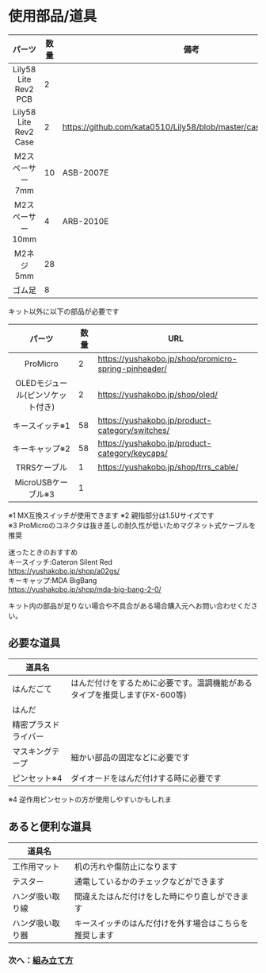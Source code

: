 # 使用部品/道具
|パーツ|数量|備考|
|:---:|---|---|
|Lily58 Lite Rev2 PCB|2||
|Lily58 Lite Rev2 Case|2|https://github.com/kata0510/Lily58/blob/master/case/Lily58_case.ai|
|M2スペーサー 7mm|10|ASB-2007E|
|M2スペーサー 10mm|4|ARB-2010E|
|M2ネジ 5mm|28||
|ゴム足|8||

キット以外に以下の部品が必要です

|パーツ|数量|URL|
|:---:|---|---|
|ProMicro|2|https://yushakobo.jp/shop/promicro-spring-pinheader/|
|OLEDモジュール(ピンソケット付き)|2|https://yushakobo.jp/shop/oled/|
|キースイッチ※1|58|https://yushakobo.jp/product-category/switches/|
|キーキャップ※2|58|https://yushakobo.jp/product-category/keycaps/|
|TRRSケーブル|1|https://yushakobo.jp/shop/trrs_cable/|
|MicroUSBケーブル※3|1||

※1 MX互換スイッチが使用できます 
※2 親指部分は1.5Uサイズです  
※3 ProMicroのコネクタは抜き差しの耐久性が低いためマグネット式ケーブルを推奨  

迷ったときのおすすめ  
キースイッチ:Gateron Silent Red  
https://yushakobo.jp/shop/a02gs/  
キーキャップ:MDA BigBang  
https://yushakobo.jp/shop/mda-big-bang-2-0/  
  
  
キット内の部品が足りない場合や不具合がある場合購入元へお問い合わせください。 

## 必要な道具
|道具名||
|---|---|
|はんだごて|はんだ付けをするために必要です。温調機能があるタイプを推奨します(FX-600等)|
|はんだ||
|精密プラスドライバー||
|マスキングテープ|細かい部品の固定などに必要です|
|ピンセット※4|ダイオードをはんだ付けする時に必要です|

※4 逆作用ピンセットの方が使用しやすいかもしれま

## あると便利な道具
|道具名||
|---|---|
|工作用マット|机の汚れや傷防止になります|
|テスター|通電しているかのチェックなどができます|
|ハンダ吸い取り線|間違えたはんだ付けをした時にやり直しができます|
|ハンダ吸い取り器|キースイッチのはんだ付けを外す場合はこちらを推奨します|

### 次へ：[組み立て方](Lily58_Lite_Rev2_BG.md)